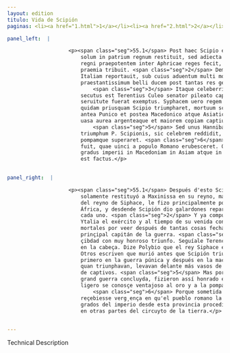```yaml
---
layout: edition
titulo: Vida de Scipión
paginas: <li><a href="1.html">1</a></li><li><a href="2.html">2</a></li><li><a href="3.html">3</a></li><li><a href="4.html">4</a></li><li><a href="5.html">5</a></li><li><a href="6.html">6</a></li><li><a href="7.html">7</a></li><li><a href="8.html">8</a></li><li><a href="9.html">9</a></li><li><a href="10.html">10</a></li><li><a href="11.html">11</a></li><li><a href="12.html">12</a></li><li><a href="13.html">13</a></li><li><a href="14.html">14</a></li><li><a href="15.html">15</a></li><li><a href="16.html">16</a></li><li><a href="17.html">17</a></li><li><a href="18.html">18</a></li><li><a href="19.html">19</a></li><li><a href="20.html">20</a></li><li><a href="21.html">21</a></li><li><a href="22.html">22</a></li><li><a href="23.html">23</a></li><li><a href="24.html">24</a></li><li><a href="25.html">25</a></li><li><a href="26.html">26</a></li><li><a href="27.html">27</a></li><li><a href="28.html">28</a></li><li><a href="29.html">29</a></li><li><a href="30.html">30</a></li><li><a href="31.html">31</a></li><li><a href="32.html">32</a></li><li><a href="33.html">33</a></li><li><a href="34.html">34</a></li><li><a href="35.html">35</a></li><li><a href="36.html">36</a></li><li><a href="37.html">37</a></li><li><a href="38.html">38</a></li><li><a href="39.html">39</a></li><li><a href="40.html">40</a></li><li><a href="41.html">41</a></li><li><a href="42.html">42</a></li><li><a href="43.html">43</a></li><li><a href="44.html">44</a></li><li><a href="45.html">45</a></li><li><a href="46.html">46</a></li><li><a href="47.html">47</a></li><li><a href="48.html">48</a></li><li><a href="49.html">49</a></li><li><a href="50.html">50</a></li><li><a href="51.html">51</a></li><li><a href="52.html">52</a></li><li><a href="53.html">53</a></li><li><a href="54.html">54</a></li><li><a href="55.html">55</a></li><li><a href="56.html">56</a></li><li><a href="57.html">57</a></li><li><a href="58.html">58</a></li><li><a href="59.html">59</a></li><li><a href="60.html">60</a></li><li><a href="61.html">61</a></li><li><a href="62.html">62</a></li><li><a href="63.html">63</a></li><li><a href="64.html">64</a></li><li><a href="65.html">65</a></li><li><a href="66.html">66</a></li><li><a href="67.html">67</a></li><li><a href="68.html">68</a></li><li><a href="69.html">69</a></li><li><a href="70.html">70</a></li><li><a href="71.html">71</a></li><li><a href="72.html">72</a></li><li><a href="73.html">73</a></li><li><a href="74.html">74</a></li>

panel_left:  |

                    <p><span class="seg">55.1</span> Post haec Scipio ex sententia senatus Masinissam regem non
                        solum in patrium regnum restituit, sed adiecta opulentissima parte Syphacis
                        regni praepotentem inter Aphricae reges fecit, singulis deinde pro meritis
                        praemia tribuit. <span class="seg">2</span> Demum compositis Aphricae rebus, exercitum in
                        Italiam reportauit, sub cuius aduentum multi mortales Romam confluxere, ut
                        praestantissimum belli ducem post tantas res gestas intuerentur.
                            <span class="seg">3</span> Itaque celeberrimo triumpho urbem est inuectus, quem
                        secutus est Terentius Culeo senator pileato capite, quia beneficio eius ex
                        seruitute fuerat exemptus. Syphacem uero regem Polibius in triumpho ductum,
                        quidam priusquam Scipio triumpharet, mortuum scribunt. <span class="seg">4</span> Multi
                        antea Punico et postea Macedonico atque Asiatico bello triumphantes, plura
                        uasa aurea argenteaque et maiorem copiam captiuorum prae se tulerunt.
                            <span class="seg">5</span> Sed unus Hannibal uictus et tanti belli confecti gloria
                        triumphum P. Scipionis, sic celebrem reddidit, ut facile caeterorum aurum
                        pompamque superaret. <span class="seg">6</span> Aphrica enim subacta nulla gens postea
                        fuit, quae uinci a populo Romano erubesceret. Quamobrem ex hac prouincia
                        gradus imperii in Macedoniam in Asiam atque in reliquas partes orbis terrae
                        est factus.</p>
                

panel_right:  |

                    <p><span class="seg">55.1</span> Después d'esto Scipión, segund la sentençia del senado, no
                        solamente restituyó a Maxinissa en su reyno, mas aun añadida muy rica parte
                        del reyno de Siphace, le fizo principalmente poderoso entre los reyes de
                        África, y desdende Scipión dio galardones repartidos segund los méritos de
                        cada uno. <span class="seg">2</span> Y ya compuestos los negoçios de África, reduxo en
                        Ytalia el exército y al tiempo de su venida concurrieron en Roma muchos
                        mortales por veer después de tantas cosas fechas al muy valeroso y tan
                        prinçipal capitán de la guerra. <span class="seg">3</span> Assí que fue su entrada en la
                        çibdad con muy honroso triunfo. Seguíale Terencio Culeo senador con sombrero
                        en la cabeça. Dize Polybio que el rey Siphace era ende levado en el triunfo.
                        Otros escriven que murió antes que Scipión triunfasse. <span class="seg">4</span> Mucho
                        primero en la guerra púnica y después en la macedónica y en la asiática,
                        quan triunphavan, levavan delante más vasos de oro y de plata y mayor número
                        de captivos. <span class="seg">5</span> Mas por ser vencido un Hanníbal y la gloria de tan
                        grand guerra concluyda, fizieron assí honrado el triunfo de Scipión, que de
                        ligero se conosçe ventajoso al oro y a la pompa de todos los otros.
                            <span class="seg">6</span> Porque sometida África, ninguna gente ovo después que
                        reçebiesse verg¸ença en qu'el pueblo romano la venciesse. Y d'esta causa los
                        grados del imperio desde esta provincia procedieron en Macedonia y en Asia y
                        en otras partes del circuyto de la tierra.</p>
                

---
```


Technical Description 